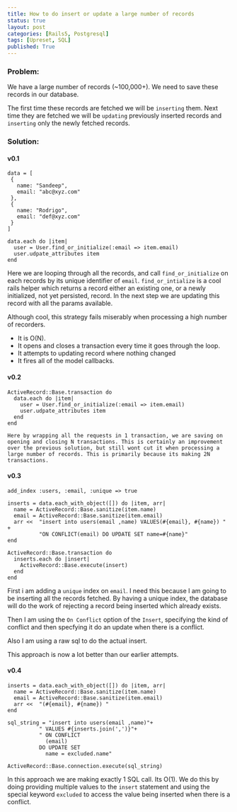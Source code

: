 ```yaml
---
title: How to do insert or update a large number of records
status: true
layout: post
categories: [Rails5, Postgresql]
tags: [Upreset, SQL]
published: True
---
```


### Problem:

We have a large number of records (~100,000+). We need to save these records in our database.

The first time these records are fetched we will be `inserting` them. Next time they are fetched we will be `updating` previously inserted records and `inserting` only the newly fetched records.

### Solution:

#### v0.1

```
data = [
 {
   name: "Sandeep",
   email: "abc@xyz.com"
 },
 {
   name: "Rodrigo",
   email: "def@xyz.com"
 }
]

data.each do |item|
  user = User.find_or_initialize(:email => item.email)
  user.udpate_attributes item
end
```

Here we are looping through all the records, and call `find_or_initialize` on each records by its unique identifier of `email`. `find_or_intialize` is a cool rails helper which returns a record either an existing one, or a newly initialized, not yet persisted, record. In the next step we are updating this record with all the params available.

Although cool, this strategy fails miserably when processing a high number of recorders.
- It is O(N).
- It opens and closes a transaction every time it goes through the loop.
- It attempts to updating record where nothing changed
- It fires all of the model callbacks.


#### v0.2

```
ActiveRecord::Base.transaction do
  data.each do |item|
    user = User.find_or_initialize(:email => item.email)
    user.udpate_attributes item
  end
end

Here by wrapping all the requests in 1 transaction, we are saving on opening and closing N transactions. This is certainly an improvement over the previous solution, but still wont cut it when processing a large number of records. This is primarily because its making 2N transactions.

```

#### v0.3

```
add_index :users, :email, :unique => true

inserts = data.each_with_object([]) do |item, arr|
  name = ActiveRecord::Base.sanitize(item.name)
  email = ActiveRecord::Base.sanitize(item.email)
  arr <<  "insert into users(email ,name) VALUES(#{email}, #{name}) " +
          "ON CONFLICT(email) DO UPDATE SET name=#{name}"
end

ActiveRecord::Base.transaction do
  inserts.each do |insert|
    ActiveRecord::Base.execute(insert)
  end
end
```

First i am adding a `unique` index on `email`. I need this because I am going to be inserting all the records fetched. By having a unique index, the database will do the work of rejecting a record being inserted which already exists.

Then I am using the `On Conflict` option of the `Insert`, specifying the kind of conflict and then specfying it do an update when there is a conflict.

Also I am using a raw sql to do the actual insert.

This approach is now a lot better than our earlier attempts.


#### v0.4

```
inserts = data.each_with_object([]) do |item, arr|
  name = ActiveRecord::Base.sanitize(item.name)
  email = ActiveRecord::Base.sanitize(item.email)
  arr <<  "(#{email}, #{name}) "
end

sql_string = "insert into users(email ,name)"+
          " VALUES #{inserts.join(',')}"+
          " ON CONFLICT
            (email)
          DO UPDATE SET
            name = excluded.name"

ActiveRecord::Base.connection.execute(sql_string)

```

In this approach we are making exactly 1 SQL call. Its O(1). We do this by doing providing multiple values to the `insert` statement and using the special keyword `excluded` to access the value being inserted when there is a conflict.